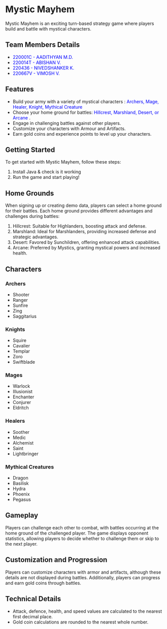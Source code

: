 

# Mystic Mayhem

Mystic Mayhem is an exciting turn-based strategy game where players build and battle with mystical characters.

## Team Members Details
- <span style="color:blue">220001C - AADITHYAN M.D.</span> 
- <span style="color:blue">220014T - ABISHAN V.</span> 
- <span style="color:blue">220436 - NIVEDSHANKER K.</span> 
- <span style="color:blue">220667V - VIMOSH V.</span> 

## Features

- Build your army with a variety of mystical characters : <span style="color:blue">Archers, Mage, Healer, Knight, Mythical Creature</span> 
- Choose your home ground for battles: <span style="color:blue">Hillcrest, Marshland, Desert, or Arcane</span> .
- Engage in challenging battles against other players.
- Customize your characters with Armour and Artifacts.
- Earn gold coins and experience points to level up your characters.

## Getting Started

To get started with Mystic Mayhem, follow these steps:

1. Install Java & check is it working
2. Run the game and start playing!

## Home Grounds

When signing up or creating demo data, players can select a home ground for their battles. Each home ground provides different advantages and challenges during battles:

1. Hillcrest: Suitable for Highlanders, boosting attack and defense.
2. Marshland: Ideal for Marshlanders, providing increased defense and strategic advantages.
3. Desert: Favored by Sunchildren, offering enhanced attack capabilities.
4. Arcane: Preferred by Mystics, granting mystical powers and increased health.

## Characters

### Archers
- Shooter
- Ranger
- Sunfire
- Zing
- Saggitarius

### Knights
- Squire
- Cavalier
- Templar
- Zoro
- Swiftblade

### Mages
- Warlock
- Illusionist
- Enchanter
- Conjurer
- Eldritch

### Healers
- Soother
- Medic
- Alchemist
- Saint
- Lightbringer

### Mythical Creatures
- Dragon
- Basilisk
- Hydra
- Phoenix
- Pegasus

  
## Gameplay
Players can challenge each other to combat, with battles occurring at the home ground of the challenged player. The game displays opponent statistics, allowing players to decide whether to challenge them or skip to the next player.

## Customization and Progression
Players can customize characters with armor and artifacts, although these details are not displayed during battles. Additionally, players can progress and earn gold coins through battles.

## Technical Details
- Attack, defence, health, and speed values are calculated to the nearest first decimal place.
- Gold coin calculations are rounded to the nearest whole number.
